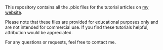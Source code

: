 This repository contains all the .pbix files for the tutorial articles on [my website](https://powerbibliothek.com/ "Power Bibliothek").

Please note that these files are provided for educational purposes only and are not intended for commercial use. 
If you find these tutorials helpful, attribution would be appreciated.

For any questions or requests, feel free to contact me.

